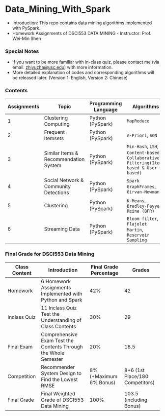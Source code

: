 # Data_Mining_With_Spark

- Introduction: This repo contains data mining algorithms implemented with PySpark. 
- Homework Assignments of DSCI553 DATA MINING - Instructor: Prof. Wei-Min Shen

### Special Notes
- If you want to be more familiar with in-class quiz, please contact me (via email: zhiyuzha@usc.edu) with more information.
- More detailed explanation of codes and corresponding algorithms will be released later. (Version 1: English, Version 2: Chinese)
### Contents
| Assignments | Topic | Programming Language |    Algorithms    | Grades |
| ----------- | ----- | -------------------- | ----------------- | ----- |
|      1      | Clustering Computing | Python (PySpark) | `MapReduce` | 7/7 |
|      2      | Frequent Itemsets | Python (PySpark) | `A-Priori`, `SON` | 7/7 |
|      3      | Similar Items & Recommendation System | Python (PySpark) | `Min-Hash`, `LSH`; `Content-based`, `Collaborative Filtering(Item-based & User-based)` | 7/7 |
|      4      | Social Network & Community Detections | Python (PySpark) | `Spark GraphFrames`, `Girvan-Newman` | 7/7 |
|      5      | Clustering | Python (PySpark) | `K-Means`, `Bradley-Fayyad-Reina (BFR)` | 7/7 |
|      6      | Streaming Data | Python (PySpark) | `Bloom filter`, `Flajolet Martin`, `Reservoir Sampling` | 7/7 |


### Final Grade for DSCI553 Data Mining
| Class Content | Introduction | Final Grade Percentage | Grades |
| ------------- | ------------ | ---------------------- | ------ |
|      Homework      | 6 Homework Assignments Implemented with Python and Spark | 42% | 42 |
|      Inclass Quiz      | 11 Inclass Quiz Test the Understanding of Class Contents | 30% | 29 |
|      Final Exam      | Comprehensive Exam Test the Contents Through the Whole Semester | 20% | 18.5 |
|      Competition      | Recommender System Design to Find the Lowest RMSE | 8%(+Maximum 6% Bonus) | 8+6 (1st Place/180 Competitors) |
|      Final Grade      | Final Weighted Grade of DSCI553 Data Mining | 100% | 103.5 (including Bonus) |


